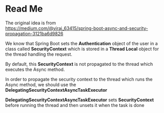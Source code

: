 # Read Me

The original idea is from  
https://medium.com/@viraj_63415/spring-boot-async-and-security-propagation-3121ba6d9826

We know that Spring Boot sets the **Authentication** object of the user in a class called **SecurityContext** which is
stored in
a **Thread Local** object for the thread handling the request.

By default, this **SecurityContext** is not propagated to the thread which executes the Async method.

In order to propagate the security context to the thread which runs the Async method, we should use the
**DelegatingSecurityContextAsyncTaskExecutor**

**DelegatingSecurityContextAsyncTaskExecutor** sets **SecurityContext** before running the thread and then unsets it
when the task is done